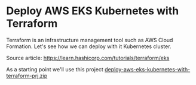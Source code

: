 # Deploy AWS EKS Kubernetes with Terraform

Terraform is an infrastructure management tool such as AWS Cloud Formation. Let's see how we can deploy with it 
Kubernetes cluster.

Source article: https://learn.hashicorp.com/tutorials/terraform/eks

As a starting point we'll use this project [deploy-aws-eks-kubernetes-with-terraform-prj.zip](https://github.com/kursluzz/blog/blob/main/deploy-aws-eks-kubernetes-with-terraform-prj.zip)

